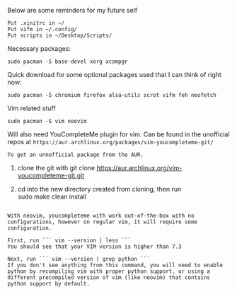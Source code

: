 Below are some reminders for my future self
```
Put .xinitrc in ~/
Put vifm in ~/.config/
Put scripts in ~/Desktop/Scripts/
```
Necessary packages:
```
sudo pacman -S base-devel xorg xcompgr
```
Quick download for some optional packages used that I can think of right now:
```
sudo pacman -S chromium firefox alsa-utils scrot vifm feh neofetch 
```
Vim related stuff
```
sudo pacman -S vim neovim
```
Will also need YouCompleteMe plugin for vim. Can be found in the unofficial repos at ``` https://aur.archlinux.org/packages/vim-youcompleteme-git/ ```
``` 
To get an unnofficial package from the AUR. 
``` 
1) clone the git with
git clone https://aur.archlinux.org/vim-youcompleteme-git.git

2) cd into the new directory created from cloning, then run  
sudo make clean install
```

With neovim, youcompleteme with work out-of-the-box with no configurations, however on regular vim, it will require some configuration.

First, run ``` vim --version | less ```
You should see that your VIM version is higher than 7.3

Next, run ``` vim --version | grep python ```
If you don't see anything from this command, you will need to enable python by recompiling vim with proper python support, or using a different precompiled version of vim (like neovim) that contains python support by default.

